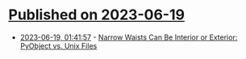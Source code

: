 # [Published on 2023-06-19](index.md)

* [2023-06-19, 01:41:57](https://lobste.rs/s/l1pahw/narrow_waists_can_be_interior_exterior) - [Narrow Waists Can Be Interior or Exterior: PyObject vs. Unix Files](https://www.oilshell.org/blog/2023/06/narrow-waist.html)
